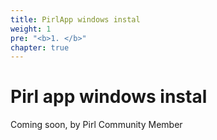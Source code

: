 ```yaml
---
title: PirlApp windows instal
weight: 1
pre: "<b>1. </b>"
chapter: true
---
```


# Pirl app windows instal

Coming soon, by Pirl Community Member
